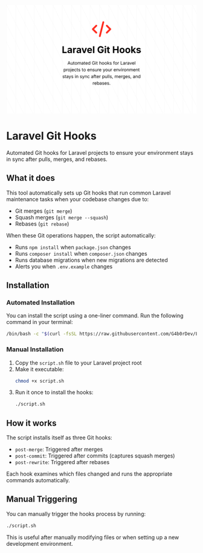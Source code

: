 ![Laravel Git Hooks Banner](.github/laravel-git-hooks-banner.png)

# Laravel Git Hooks

Automated Git hooks for Laravel projects to ensure your environment stays in sync after pulls, merges, and rebases.

## What it does

This tool automatically sets up Git hooks that run common Laravel maintenance tasks when your codebase changes due to:

- Git merges (`git merge`)
- Squash merges (`git merge --squash`)
- Rebases (`git rebase`)

When these Git operations happen, the script automatically:

- Runs `npm install` when `package.json` changes
- Runs `composer install` when `composer.json` changes
- Runs database migrations when new migrations are detected
- Alerts you when `.env.example` changes

## Installation

### Automated Installation

You can install the script using a one-liner command. Run the following command in your terminal:
```sh
/bin/bash -c "$(curl -fsSL https://raw.githubusercontent.com/G4b0rDev/Laravel-Git-Hooks/main/install.sh)"
```

### Manual Installation

1. Copy the `script.sh` file to your Laravel project root
2. Make it executable:
   ```bash
   chmod +x script.sh
   ```
3. Run it once to install the hooks:
   ```bash
   ./script.sh
   ```

## How it works

The script installs itself as three Git hooks:

- `post-merge`: Triggered after merges
- `post-commit`: Triggered after commits (captures squash merges)
- `post-rewrite`: Triggered after rebases

Each hook examines which files changed and runs the appropriate commands automatically.

## Manual Triggering

You can manually trigger the hooks process by running:

```bash
./script.sh
```

This is useful after manually modifying files or when setting up a new development environment.
